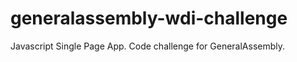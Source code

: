 generalassembly-wdi-challenge
=============================

Javascript Single Page App. Code challenge for GeneralAssembly.
